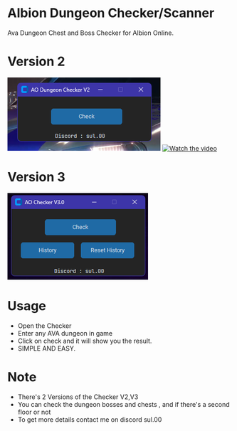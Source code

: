 # Albion Dungeon Checker/Scanner
Ava Dungeon Chest and Boss Checker for Albion Online.
# Version 2
![image](https://github.com/theonlywitcher/Albion-Dungeon-Checker/blob/main/Version%202.0.png)
[![Watch the video](https://i.sstatic.net/Vp2cE.png)](https://youtu.be/vt5fpE0bzSY)
# Version 3
![image](https://github.com/theonlywitcher/Albion-Dungeon-Checker/blob/main/Version%203.0.png)
# Usage
- Open the Checker
- Enter any AVA dungeon in game
- Click on check and it will show you the result.
- SIMPLE AND EASY.
# Note
- There's 2 Versions of the Checker V2,V3 
- You can check the dungeon bosses and chests , and if there's a second floor or not
- To get more details contact me on discord sul.00
